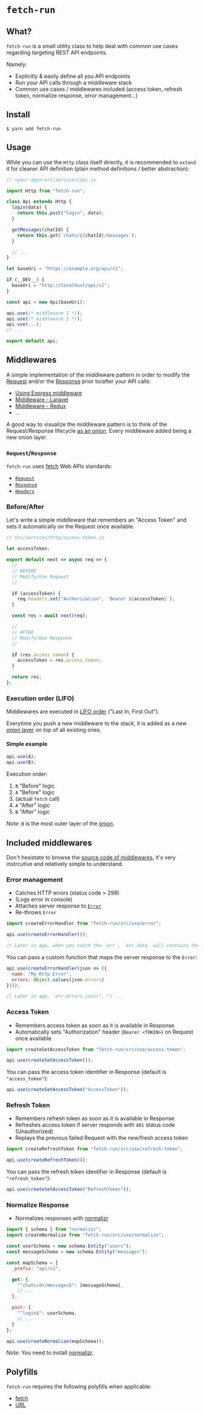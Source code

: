 # `fetch-run`

## What?

`fetch-run` is a small utility class to help deal with common use cases regarding targeting REST API endpoints.

Namely:
  - Explicitly & easily define all you API endpoints
  - Run your API calls through a middleware stack
  - Common use cases / middlewares included (access token, refresh token, normalize response, error management...)

## Install

```
$ yarn add fetch-run
```

## Usage

While you can use the `Http` class itself directly, it is recommended to `extend` it for cleaner API definition (plain method definitions / better abstraction):

```js
// <your-app>/src/services/api.js

import Http from "fetch-run";

class Api extends Http {
  login(data) {
    return this.post("login", data);
  }

  getMessages(chatId) {
    return this.get(`chats/${chatId}/messages`);
  }

  // ...
}

let baseUri = "https://example.org/api/v1";

if (__DEV__) {
  baseUri = "http://localhost/api/v1";
}

const api = new Api(baseUri);

api.use(/* middleware 1 */);
api.use(/* middleware 2 */);
api.use(...);
// ...

export default api;
```

## Middlewares

A simple implementation of the middleware pattern in order to modify the [Request](https://developer.mozilla.org/en-US/docs/Web/API/Request) and/or the [Response](https://developer.mozilla.org/en-US/docs/Web/API/Response) prior to/after your API calls:

  - [Using Express middleware](https://expressjs.com/en/guide/using-middleware.html)
  - [Middleware - Laravel](https://laravel.com/docs/5.7/middleware)
  - [Middleware - Redux](https://redux.js.org/advanced/middleware)
  - ...

A good way to visualize the middleware pattern is to think of the Request/Response lifecycle [as an onion](https://www.google.com/search?q=middleware+onion&tbm=isch). Every middleware added being a new onion layer.

### `Request`/`Response`

`fetch-run` uses [fetch](https://developer.mozilla.org/en-US/docs/Web/API/Fetch_API) Web APIs standards:

  - [`Request`](https://developer.mozilla.org/en-US/docs/Web/API/Request)
  - [`Response`](https://developer.mozilla.org/en-US/docs/Web/API/Response)
  - [`Headers`](https://developer.mozilla.org/en-US/docs/Web/API/Headers)

### Before/After

Let's write a simple middleware that remembers an "Access Token" and sets it automatically on the Request once available.

```js
// src/services/http/access-token.js

let accessToken;

export default next => async req => {
  //
  // BEFORE
  // Modify/Use Request
  //

  if (accessToken) {
    req.headers.set("Authorization", `Bearer ${accessToken}`);
  }

  const res = await next(req);

  //
  // AFTER
  // Modify/Use Response
  //

  if (res.access_token) {
    accessToken = res.access_token;
  }

  return res;
};
```

### Execution order (LIFO)

Middlewares are executed in [LIFO order](https://en.wikipedia.org/wiki/FIFO_and_LIFO_accounting#LIFO) ("Last In, First Out").

Everytime you push a new middleware to the stack, it is added as a new [onion layer](https://www.google.com/search?q=middleware+onion&tbm=isch) on top of all existing ones.

#### Simple example

```js
api.use(A);
api.use(B);
```

Execution order:

  1. `B` "Before" logic
  2. `A` "Before" logic
  3. (actual `fetch` call)
  4. `A` "After" logic
  5. `B` "After" logic

_Note_: `B` is the most outer layer of the [onion](https://www.google.com/search?q=middleware+onion&tbm=isch).

## Included middlewares

Don't hesistate to browse the [source code of middlewares](https://github.com/eightyfive/fetch-run/tree/master/src/use), it's very instrcutive and relatively simple to understand.

### Error management

- Catches HTTP errors (status code > 299)
- (Logs error in console)
- Attaches server response to [`Error`](https://developer.mozilla.org/en-US/docs/Web/JavaScript/Reference/Global_Objects/Error)
-  Re-throws `Error`

```js
import createErrorHandler from "fetch-run/src/use/error";

api.use(createErrorHandler());

// Later in app, when you catch the `err`, `err.data` will contains the JSON error server response.
```

You can pass a custom function that maps the server response to the `Error`:

```js
api.use(createErrorHandler(json => ({
  name: "My Http Error",
  errors: Object.values(json.errors)
})));

// Later in app, `err.errors.join(", ")`...
```

### Access Token

  - Remembers access token as soon as it is available in Response
  - Automatically sets "Authorization" header (`Bearer <TOKEN>`) on Request once available

```js
import createSetAccessToken from "fetch-run/src/use/access-token";

api.use(createSetAccessToken());
```

You can pass the access token identifier in Response (default is `"access_token"`):

```js
api.use(createSetAccessToken("AccessToken"));
```

### Refresh Token

  - Remembers refresh token as soon as it is available in Response
  - Refreshes access token if server responds with `401` status code (Unauthorized)
  - Replays the previous failed Request with the new/fresh access token

```js
import createRefreshToken from "fetch-run/src/use/refresh-token";

api.use(createRefreshToken());
```

You can pass the refresh token identifier in Response (default is `"refresh_token"`):

```js
api.use(createSetAccessToken("RefreshToken"));
```

### Normalize Response

  - Normalizes responses with [normalizr](https://github.com/paularmstrong/normalizr)

```js
import { schema } from "normalizr";
import createNormalize from "fetch-run/src/use/normalize";

const userSchema = new schema.Entity("users");
const messageSchema = new schema.Entity("messages");

const mapSchema = {
  _prefix: "api/v1",

  get: {
    "^chats/d+/messages$": [messageSchema],
    // ...
  },

  post: {
    "^login$": userSchema,
    // ...
  }
};

api.use(createNormalize(mapSchema));
```

_Note_: You need to install [normalizr](https://github.com/paularmstrong/normalizr).

## Polyfills

`fetch-run` requires the following polyfills when applicable:

  - [fetch](https://github.com/github/fetch)
  - [URL](https://github.com/jsdom/whatwg-url)

